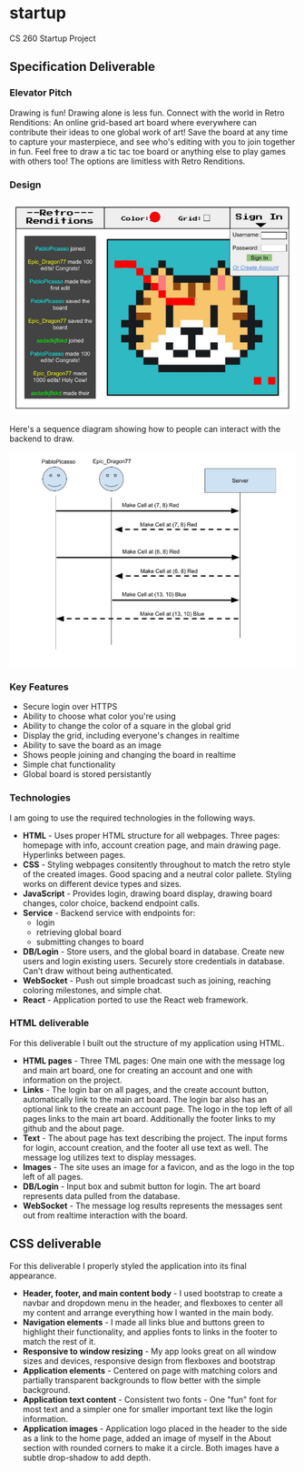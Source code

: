 # startup
CS 260 Startup Project

## Specification Deliverable

### Elevator Pitch

Drawing is fun! Drawing alone is less fun. Connect with the world in Retro Renditions: An online grid-based art board where everywhere can contribute their ideas to one global work of art! Save the board at any time to capture your masterpiece, and see who's editing with you to join together in fun. Feel free to draw a tic tac toe board or anything else to play games with others too! The options are limitless with Retro Renditions.

### Design

![Design](StartupDesign.jpg)

Here's a sequence diagram showing how to people can interact with the backend to draw.

![Sequence diagram](SequenceDiagram.jpg)

### Key Features

- Secure login over HTTPS
- Ability to choose what color you're using
- Ability to change the color of a square in the global grid
- Display the grid, including everyone's changes in realtime
- Ability to save the board as an image
- Shows people joining and changing the board in realtime
- Simple chat functionality
- Global board is stored persistantly

### Technologies

I am going to use the required technologies in the following ways.

- **HTML** - Uses proper HTML structure for all webpages. Three pages: homepage with info, account creation page, and main drawing page. Hyperlinks between pages.
- **CSS** - Styling webpages consitently throughout to match the retro style of the created images. Good spacing and a neutral color pallete. Styling works on different device types and sizes.
- **JavaScript** - Provides login, drawing board display, drawing board changes, color choice, backend endpoint calls.
- **Service** - Backend service with endpoints for:
  - login
  - retrieving global board
  - submitting changes to board
- **DB/Login** - Store users, and the global board in database. Create new users and login existing users. Securely store credentials in database. Can't draw without being authenticated.
- **WebSocket** - Push out simple broadcast such as joining, reaching coloring milestones, and simple chat.
- **React** - Application ported to use the React web framework.
  
  
### HTML deliverable  
  
For this deliverable I built out the structure of my application using HTML.  
  
- **HTML pages** - Three TML pages: One main one with the message log and main art board, one for creating an account and one with information on the project.  
- **Links** - The login bar on all pages, and the create account button, automatically link to the main art board. The login bar also has an optional link to the create an account page. The logo in the top left of all pages links to the main art board. Additionally the footer links to my github and the about page.  
- **Text** - The about page has text describing the project. The input forms for login, account creation, and the footer all use text as well. The message log utilizes text to display messages.  
- **Images** - The site uses an image for a favicon, and as the logo in the top left of all pages.  
- **DB/Login** - Input box and submit button for login. The art board represents data pulled from the database.  
- **WebSocket** - The message log results represents the messages sent out from realtime interaction with the board.
  
  
## CSS deliverable

For this deliverable I properly styled the application into its final appearance.

- **Header, footer, and main content body** - I used bootstrap to create a navbar and dropdown menu in the header, and flexboxes to center all my content and arrange everything how I wanted in the main body.
- **Navigation elements** - I made all links blue and buttons green to highlight their functionality, and applies fonts to links in the footer to match the rest of it.
- **Responsive to window resizing** - My app looks great on all window sizes and devices, responsive design from flexboxes and bootstrap
- **Application elements** - Centered on page with matching colors and partially transparent backgrounds to flow better with the simple background.
- **Application text content** - Consistent two fonts - One "fun" font for most text and a simpler one for smaller important text like the login information.
- **Application images** - Application logo placed in the header to the side as a link to the home page, added an image of myself in the About section with rounded corners to make it a circle. Both images have a subtle drop-shadow to add depth.

